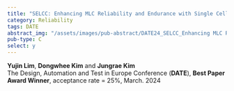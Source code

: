 ```yaml
---
title: "SELCC: Enhancing MLC Reliability and Endurance with Single Cell Error Correction Codes"
category: Reliability
tags: DATE
abstract_img: "/assets/images/pub-abstract/DATE24_SELCC_Enhancing MLC Reliability.png"
pub-type: C
select: y
---
```


**Yujin Lim**, **Dongwhee Kim** and **Jungrae Kim**<br>
The Design, Automation and Test in Europe Conference (**DATE**), **Best Paper Award Winner**, acceptance rate = 25%, March. 2024

